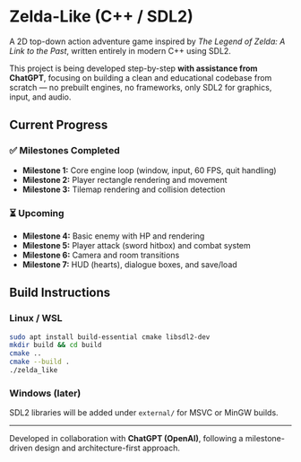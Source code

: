 # Zelda-Like (C++ / SDL2)

A 2D top-down action adventure game inspired by *The Legend of Zelda: A Link to the Past*, written entirely in modern C++ using SDL2.

This project is being developed step-by-step **with assistance from ChatGPT**, focusing on building a clean and educational codebase from scratch — no prebuilt engines, no frameworks, only SDL2 for graphics, input, and audio.

## Current Progress

### ✅ Milestones Completed
- **Milestone 1:** Core engine loop (window, input, 60 FPS, quit handling)
- **Milestone 2:** Player rectangle rendering and movement
- **Milestone 3:** Tilemap rendering and collision detection

### ⏳ Upcoming
- **Milestone 4:** Basic enemy with HP and rendering
- **Milestone 5:** Player attack (sword hitbox) and combat system
- **Milestone 6:** Camera and room transitions
- **Milestone 7:** HUD (hearts), dialogue boxes, and save/load

## Build Instructions

### Linux / WSL
```bash
sudo apt install build-essential cmake libsdl2-dev
mkdir build && cd build
cmake ..
cmake --build .
./zelda_like
```

### Windows (later)
SDL2 libraries will be added under `external/` for MSVC or MinGW builds.

---

Developed in collaboration with **ChatGPT (OpenAI)**, following a milestone-driven design and architecture-first approach.
